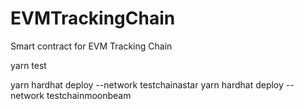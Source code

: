# EVMTrackingChain
Smart contract for EVM Tracking Chain


yarn test

yarn hardhat deploy --network testchainastar
yarn hardhat deploy --network testchainmoonbeam
